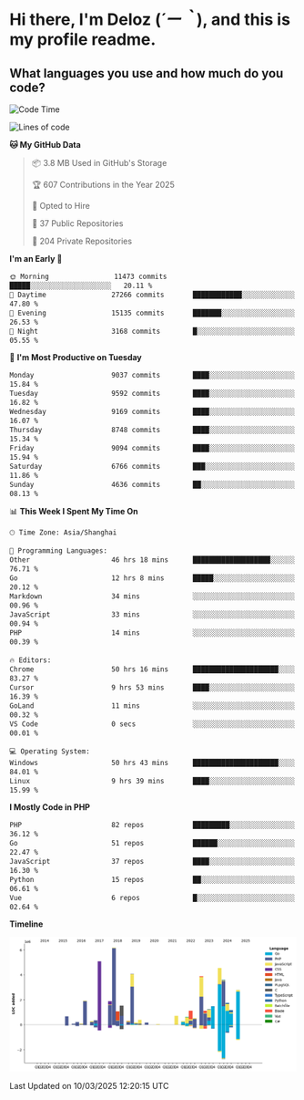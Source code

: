 # **Hi there, I'm Deloz (*´ー｀*), and this is my profile readme.**

## **What languages you use and how much do you code?**

<!--START_SECTION:waka-->
![Code Time](http://img.shields.io/badge/Code%20Time-5%2C867%20hrs%2058%20mins-blue)

![Lines of code](https://img.shields.io/badge/From%20Hello%20World%20I%27ve%20Written-49.3%20million%20lines%20of%20code-blue)

**🐱 My GitHub Data** 

> 📦 3.8 MB Used in GitHub's Storage 
 > 
> 🏆 607 Contributions in the Year 2025
 > 
> 💼 Opted to Hire
 > 
> 📜 37 Public Repositories 
 > 
> 🔑 204 Private Repositories 
 > 
**I'm an Early 🐤** 

```text
🌞 Morning                11473 commits       █████░░░░░░░░░░░░░░░░░░░░   20.11 % 
🌆 Daytime                27266 commits       ████████████░░░░░░░░░░░░░   47.80 % 
🌃 Evening                15135 commits       ███████░░░░░░░░░░░░░░░░░░   26.53 % 
🌙 Night                  3168 commits        █░░░░░░░░░░░░░░░░░░░░░░░░   05.55 % 
```
📅 **I'm Most Productive on Tuesday** 

```text
Monday                   9037 commits        ████░░░░░░░░░░░░░░░░░░░░░   15.84 % 
Tuesday                  9592 commits        ████░░░░░░░░░░░░░░░░░░░░░   16.82 % 
Wednesday                9169 commits        ████░░░░░░░░░░░░░░░░░░░░░   16.07 % 
Thursday                 8748 commits        ████░░░░░░░░░░░░░░░░░░░░░   15.34 % 
Friday                   9094 commits        ████░░░░░░░░░░░░░░░░░░░░░   15.94 % 
Saturday                 6766 commits        ███░░░░░░░░░░░░░░░░░░░░░░   11.86 % 
Sunday                   4636 commits        ██░░░░░░░░░░░░░░░░░░░░░░░   08.13 % 
```


📊 **This Week I Spent My Time On** 

```text
🕑︎ Time Zone: Asia/Shanghai

💬 Programming Languages: 
Other                    46 hrs 18 mins      ███████████████████░░░░░░   76.71 % 
Go                       12 hrs 8 mins       █████░░░░░░░░░░░░░░░░░░░░   20.12 % 
Markdown                 34 mins             ░░░░░░░░░░░░░░░░░░░░░░░░░   00.96 % 
JavaScript               33 mins             ░░░░░░░░░░░░░░░░░░░░░░░░░   00.94 % 
PHP                      14 mins             ░░░░░░░░░░░░░░░░░░░░░░░░░   00.39 % 

🔥 Editors: 
Chrome                   50 hrs 16 mins      █████████████████████░░░░   83.27 % 
Cursor                   9 hrs 53 mins       ████░░░░░░░░░░░░░░░░░░░░░   16.39 % 
GoLand                   11 mins             ░░░░░░░░░░░░░░░░░░░░░░░░░   00.32 % 
VS Code                  0 secs              ░░░░░░░░░░░░░░░░░░░░░░░░░   00.01 % 

💻 Operating System: 
Windows                  50 hrs 43 mins      █████████████████████░░░░   84.01 % 
Linux                    9 hrs 39 mins       ████░░░░░░░░░░░░░░░░░░░░░   15.99 % 
```

**I Mostly Code in PHP** 

```text
PHP                      82 repos            █████████░░░░░░░░░░░░░░░░   36.12 % 
Go                       51 repos            ██████░░░░░░░░░░░░░░░░░░░   22.47 % 
JavaScript               37 repos            ████░░░░░░░░░░░░░░░░░░░░░   16.30 % 
Python                   15 repos            ██░░░░░░░░░░░░░░░░░░░░░░░   06.61 % 
Vue                      6 repos             █░░░░░░░░░░░░░░░░░░░░░░░░   02.64 % 
```



**Timeline**

![Lines of Code chart](https://raw.githubusercontent.com/deloz/deloz/main/assets/bar_graph.png)


 Last Updated on 10/03/2025 12:20:15 UTC
<!--END_SECTION:waka-->
